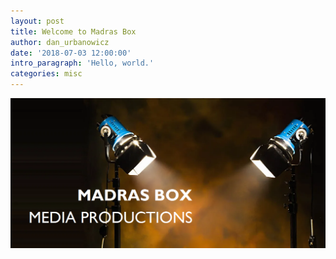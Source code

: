 ```yaml
---
layout: post
title: Welcome to Madras Box
author: dan_urbanowicz
date: '2018-07-03 12:00:00'
intro_paragraph: 'Hello, world.'
categories: misc
---
```

![](/assets/img/uploads/one_193.png)
